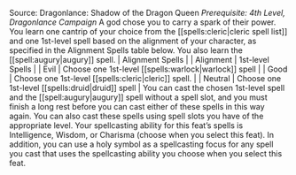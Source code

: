 Source: Dragonlance: Shadow of the Dragon Queen
*Prerequisite: 4th Level, Dragonlance Campaign*
A god chose you to carry a spark of their power.
You learn one cantrip of your choice from the [[spells:cleric|cleric spell list]] and one 1st-level spell based on the alignment of your character, as specified in the Alignment Spells table below. You also learn the [[spell:augury|augury]] spell.
| Alignment Spells |
| Alignment | 1st-level Spells |
| Evil | Choose one 1st-level [[spells:warlock|warlock]] spell |
| Good | Choose one 1st-level [[spells:cleric|cleric]] spell. |
| Neutral | Choose one 1st-level [[spells:druid|druid]] spell |
You can cast the chosen 1st-level spell and the [[spell:augury|augury]] spell without a spell slot, and you must finish a long rest before you can cast either of these spells in this way again. You can also cast these spells using spell slots you have of the appropriate level.
Your spellcasting ability for this feat’s spells is Intelligence, Wisdom, or Charisma (choose when you select this feat).
In addition, you can use a holy symbol as a spellcasting focus for any spell you cast that uses the spellcasting ability you choose when you select this feat.